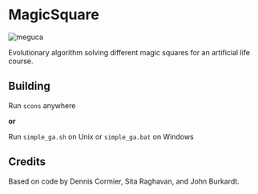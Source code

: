 # MagicSquare
![meguca](https://i.imgur.com/d1JdKWn.png)

Evolutionary algorithm solving different magic squares for an artificial life course.

## Building

Run `scons` anywhere

__or__

Run `simple_ga.sh` on Unix or `simple_ga.bat` on Windows

## Credits

Based on code by Dennis Cormier, Sita Raghavan, and John Burkardt.
